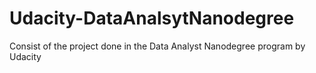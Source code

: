 # Udacity-DataAnalsytNanodegree
Consist of the project done in the Data Analyst Nanodegree program by Udacity
